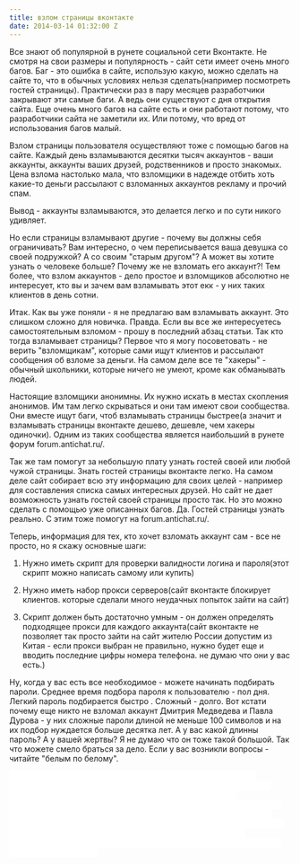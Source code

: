 ```yaml
---
title: взлом страницы вконтакте
date: 2014-03-14 01:32:00 Z
---
```


Все знают об популярной в рунете социальной сети Вконтакте. Не смотря на свои размеры и популярность - сайт сети имеет очень много багов. Баг - это ошибка в сайте, использую какую, можно сделать на сайте то, что в обычных условиях нельзя сделать(например посмотреть гостей страницы). Практически раз в пару месяцев разработчики закрывают эти самые  баги. А ведь они существуют с дня открытия сайта. Еще очень много багов на сайте есть и они работают потому, что разработчики сайта не заметили их. Или потому, что вред от использования багов малый.

Взлом страницы пользователя осуществляют тоже с помощью багов на сайте. Каждый день взламываются десятки тысяч аккаунтов - ваши аккаунты, аккаунты ваших друзей, родственников и просто знакомых. Цена взлома настолько мала, что взломщики в надежде отбить хоть какие-то деньги рассылают с взломанных аккаунтов рекламу и прочий спам.

Вывод - аккаунты взламываются, это делается легко и по сути никого удивляет.

Но если страницы взламывают другие - почему вы должны себя ограничивать? Вам интересно, о чем переписывается ваша девушка со своей подружкой? А со своим "старым другом"? А может вы хотите узнать о человеке больше? Почему же не взломать его аккаунт?!  Тем более, что взлом аккаунтов - дело простое и взломщиков абсолютно не интересует, кто вы и зачем вам взламывать  этот екк - у них таких клиентов в день сотни.

Итак. Как вы уже поняли - я не предлагаю вам взламывать аккаунт. Это слишком сложно для новичка. Правда. Если вы все же интересуетесь самостоятельным взломом - прошу в последний абзац статьи. Так кто тогда взламывает страницы? Первое что я могу посоветовать - не верить "взломщикам", которые сами ищут клиентов и рассылают сообщения об взломе за деньги. На самом деле все те "хакеры" - обычный школьники, которые ничего не умеют, кроме как обманывать людей.

Настоящие взломщики анонимны. Их нужно искать в местах скопления анонимов. Им там легко скрываться и они там имеют свои сообщества. Они вместе ищут баги, чтоб взламывать страницы быстрее(а значит и взламывать страницы вконтакте дешево, дешевле, чем хакеры одиночки). Одним из таких сообщества является наибольший в рунете форум forum.antichat.ru/.

Так же там помогут за небольшую плату узнать гостей своей или любой чужой страницы. Знать гостей страницы вконтакте легко. На самом деле сайт собирает всю эту информацию для своих целей - например для составления списка самых интересных друзей. Но сайт не дает возможность узнать гостей своей страницы просто так. Но это можно сделать с помощью уже описанных багов. Да. Гостей страницы узнать реально. С этим тоже помогут на forum.antichat.ru/.

Теперь, информация для тех, кто хочет взломать аккаунт сам - все не просто, но я скажу основные шаги:

1. Нужно иметь скрипт для проверки валидности логина и пароля(этот скрипт можно написать самому или купить)

2. Нужно иметь набор прокси серверов(сайт вконтакте блокирует клиентов. которые сделали много неудачных попыток зайти на сайт)

3. Скрипт должен быть достаточно умным - он должен определять подходящее прокси для каждого аккаунта(сайт вконтакте не позволяет так просто зайти на сайт жителю России допустим из Китая - если прокси выбран не правильно, нужно будет еще и вводить последние цифры номера телефона. не думаю что они у вас есть.)

Ну, когда у вас есть все необходимое - можете начинать подбирать пароли. Среднее время подбора пароля к пользователю - пол дня. Легкий пароль подбирается быстро . Сложный - долго. Вот кстати почему еще никто не взломал аккаунт Дмитрия Медведева и Павла Дурова - у них сложные пароли длиной не меньше 100 символов и на их подбор нуждается больше десятка лет. А у вас какой длинны пароль? А у вашей жертвы? Я не думаю что он тоже такой большой. Так что можете смело браться за дело.  Если у вас возникли вопросы - читайте "белым по белому".

<font color="#ffffff" style="background-color:rgb(255,255,255)">Текст создан с небольшой  развлекательной целью -  проверить количество визитов на страницу с поисковых систем. Я думаю, что запрос "взлом страницы вконтакте" пользуется некоторой популярностью.  Сама статья - бред в чистом виде. Я старался писать меньше идиотизма, но для показания "простоты взлома" пришлось местами обмануть логику. Целевая аудитория статьи(те кто не смогли прочитать этот текст предположительно) не должна увидеть противоречий. Да и всем безразлично. Меня интересует только отчет от гугл аналитикс. Вот.</font>